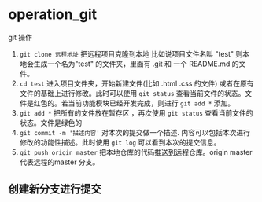 # operation_git
git 操作
1. `git clone 远程地址`   把远程项目克隆到本地 比如说项目文件名叫 "test" 则本地会生成一个名为"test" 的文件夹，里面有 .git  和 一个 README.md 的文件。
2. `cd test` 进入项目文件夹，开始新建文件(比如 .html .css 的文件) 或者在原有文件的基础上进行修改。此时可以使用 `git status` 查看当前文件的状态。文件是红色的。若当前功能模块已经开发完成，则进行 `git add *` 添加。
3. `git add *` 把所有的文件放在暂存区 ，再次使用 `git status` 查看当前文件的状态。文件是绿色的
4. `git commit -m '描述内容'` 对本次的提交做一个描述. 内容可以包括本次进行修改的功能性描述。此时使用 `git log` 可以看到本次的提交信息。
5. `git push origin master` 把本地仓库的代码推送到远程仓库。origin master 代表远程的master 分支。

## 创建新分支进行提交

